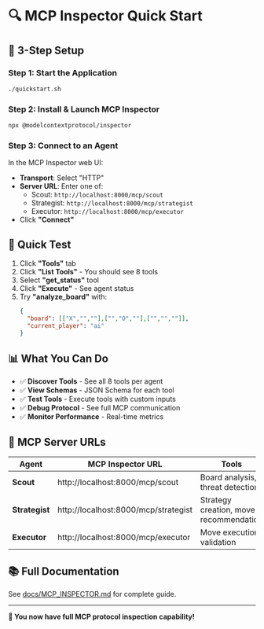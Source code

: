 # 🔍 MCP Inspector Quick Start

## 🚀 3-Step Setup

### **Step 1: Start the Application**
```bash
./quickstart.sh
```

### **Step 2: Install & Launch MCP Inspector**
```bash
npx @modelcontextprotocol/inspector
```

### **Step 3: Connect to an Agent**

In the MCP Inspector web UI:
- **Transport**: Select "HTTP"
- **Server URL**: Enter one of:
  - Scout: `http://localhost:8000/mcp/scout`
  - Strategist: `http://localhost:8000/mcp/strategist`
  - Executor: `http://localhost:8000/mcp/executor`
- Click **"Connect"**

## 🎯 Quick Test

1. Click **"Tools"** tab
2. Click **"List Tools"** - You should see 8 tools
3. Select **"get_status"** tool
4. Click **"Execute"** - See agent status
5. Try **"analyze_board"** with:
   ```json
   {
     "board": [["X","",""],["","O",""],["","",""]],
     "current_player": "ai"
   }
   ```

## 📊 What You Can Do

- ✅ **Discover Tools** - See all 8 tools per agent
- ✅ **View Schemas** - JSON Schema for each tool
- ✅ **Test Tools** - Execute tools with custom inputs
- ✅ **Debug Protocol** - See full MCP communication
- ✅ **Monitor Performance** - Real-time metrics

## 🔗 MCP Server URLs

| Agent | MCP Inspector URL | Tools |
|-------|-------------------|-------|
| **Scout** | http://localhost:8000/mcp/scout | Board analysis, threat detection |
| **Strategist** | http://localhost:8000/mcp/strategist | Strategy creation, move recommendation |
| **Executor** | http://localhost:8000/mcp/executor | Move execution, validation |

## 📚 Full Documentation

See [docs/MCP_INSPECTOR.md](docs/MCP_INSPECTOR.md) for complete guide.

---

**🎉 You now have full MCP protocol inspection capability!**

